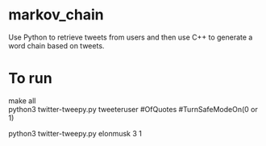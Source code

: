 # markov_chain
Use Python to retrieve tweets from users and then use C++ to generate a word chain based on tweets.
# To run
make all <br />
python3 twitter-tweepy.py tweeteruser #OfQuotes #TurnSafeModeOn(0 or 1)<br />

python3 twitter-tweepy.py elonmusk 3 1
